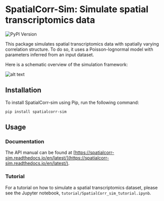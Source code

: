 # SpatialCorr-Sim: Simulate spatial transcriptomics data 

![PyPI Version](https://img.shields.io/pypi/v/spatialcorr-sim)

This package simulates spatial transcriptomics data with spatially varying correlation structure. To do so, it uses a Poisson-lognormal model with parameters inferred from an input dataset. 

Here is a schematic overview of the simulation framework:

![alt text](https://raw.githubusercontent.com/mbernste/SpatialCorr-sim/master/imgs/SpatialCorr_sim_figure.png)

## Installation

To install SpatialCorr-sim using Pip, run the following command:

`pip install spatialcorr-sim`

## Usage

### Documentation

The API manual can be found at [https://spatialcorr-sim.readthedocs.io/en/latest/](https://spatialcorr-sim.readthedocs.io/en/latest/).

### Tutorial

For a tutorial on how to simulate a spatial transcriptomics dataset, please see the Jupyter notebook, `tutorial/SpatialCorr_sim_tutorial.ipynb`.

